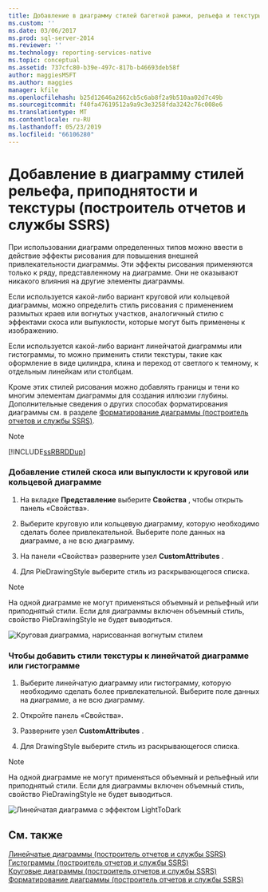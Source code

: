 ```yaml
---
title: Добавление в диаграмму стилей багетной рамки, рельефа и текстуры (построитель отчетов и службы SSRS) | Документы Майкрософт
ms.custom: ''
ms.date: 03/06/2017
ms.prod: sql-server-2014
ms.reviewer: ''
ms.technology: reporting-services-native
ms.topic: conceptual
ms.assetid: 737cfc80-b39e-497c-817b-b46693deb58f
author: maggiesMSFT
ms.author: maggies
manager: kfile
ms.openlocfilehash: b25d12646a2662cb5c6ab8f2a9b510aa02d7c49b
ms.sourcegitcommit: f40fa47619512a9a9c3e3258fda3242c76c008e6
ms.translationtype: MT
ms.contentlocale: ru-RU
ms.lasthandoff: 05/23/2019
ms.locfileid: "66106280"
---
```

# <a name="add-bevel-emboss-and-texture-styles-to-a-chart-report-builder-and-ssrs"></a>Добавление в диаграмму стилей рельефа, приподнятости и текстуры (построитель отчетов и службы SSRS)
  При использовании диаграмм определенных типов можно ввести в действие эффекты рисования для повышения внешней привлекательности диаграммы. Эти эффекты рисования применяются только к ряду, представленному на диаграмме. Они не оказывают никакого влияния на другие элементы диаграммы.  
  
 Если используется какой-либо вариант круговой или кольцевой диаграммы, можно определить стиль рисования с применением размытых краев или вогнутых участков, аналогичный стилю с эффектами скоса или выпуклости, которые могут быть применены к изображению.  
  
 Если используется какой-либо вариант линейчатой диаграммы или гистограммы, то можно применить стили текстуры, такие как оформление в виде цилиндра, клина и переход от светлого к темному, к отдельным линейкам или столбцам.  
  
 Кроме этих стилей рисования можно добавлять границы и тени ко многим элементам диаграммы для создания иллюзии глубины. Дополнительные сведения о других способах форматирования диаграммы см. в разделе [Форматирование диаграммы (построитель отчетов и службы SSRS)](formatting-a-chart-report-builder-and-ssrs.md).  
  
> [!NOTE]  
>  [!INCLUDE[ssRBRDDup](../../includes/ssrbrddup-md.md)]  
  
### <a name="to-add-bevel-or-emboss-styles-to-a-pie-or-doughnut-chart"></a>Добавление стилей скоса или выпуклости к круговой или кольцевой диаграмме  
  
1.  На вкладке **Представление** выберите **Свойства** , чтобы открыть панель «Свойства».  
  
2.  Выберите круговую или кольцевую диаграмму, которую необходимо сделать более привлекательной. Выберите поле данных на диаграмме, а не всю диаграмму.  
  
3.  На панели «Свойства» разверните узел **CustomAttributes** .  
  
4.  Для PieDrawingStyle выберите стиль из раскрывающегося списка.  
  
> [!NOTE]  
>  На одной диаграмме не могут применяться объемный и рельефный или приподнятый стили. Если для диаграммы включен объемный стиль, свойство PieDrawingStyle не будет выводиться.  
  
 ![Круговая диаграмма, нарисованная вогнутым стилем](../media/rs-piedrawingeffects-concave.gif "Круговая диаграмма, нарисованная вогнутым стилем")  
  
### <a name="to-add-texture-styles-to-a-bar-or-column-chart"></a>Чтобы добавить стили текстуры к линейчатой диаграмме или гистограмме  
  
1.  Выберите линейчатую диаграмму или гистограмму, которую необходимо сделать более привлекательной. Выберите поле данных на диаграмме, а не всю диаграмму.  
  
2.  Откройте панель «Свойства».  
  
3.  Разверните узел **CustomAttributes** .  
  
4.  Для DrawingStyle выберите стиль из раскрывающегося списка.  
  
> [!NOTE]  
>  На одной диаграмме не могут применяться объемный и рельефный или приподнятый стили. Если для диаграммы включен объемный стиль, свойство PieDrawingStyle не будет выводиться.  
  
 ![Линейчатая диаграмма с эффектом LightToDark](../media/rs-bardrawingeffects-lighttodark.gif "Линейчатая диаграмма с эффектом LightToDark")  
  
## <a name="see-also"></a>См. также  
 [Линейчатые диаграммы (построитель отчетов и службы SSRS)](charts-report-builder-and-ssrs.md)   
 [Гистограммы (построитель отчетов и службы SSRS)](column-charts-report-builder-and-ssrs.md)   
 [Круговые диаграммы (построитель отчетов и службы SSRS)](pie-charts-report-builder-and-ssrs.md)   
 [Форматирование диаграммы (построитель отчетов и службы SSRS)](formatting-a-chart-report-builder-and-ssrs.md)  
  
  
